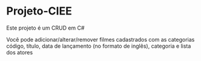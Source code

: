 # Projeto-CIEE



Este projeto é um CRUD em C# 

Você pode adicionar/alterar/remover filmes cadastrados com as categorias código, título, data de lançamento (no formato de inglês), categoria e lista dos atores
